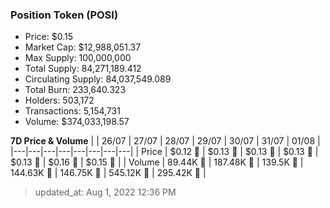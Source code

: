 
  ### Position Token (POSI)
  - Price: $0.15
  - Market Cap: $12,988,051.37
  - Max Supply: 100,000,000
  - Total Supply: 84,271,189.412
  - Circulating Supply: 84,037,549.089
  - Total Burn: 233,640.323
  - Holders: 503,172
  - Transactions: 5,154,731
  - Volume: $374,033,198.57

  **7D Price & Volume**
  | | 26&#x2F;07 | 27&#x2F;07 | 28&#x2F;07 | 29&#x2F;07 | 30&#x2F;07 | 31&#x2F;07 | 01&#x2F;08 |
  |---|---|---|---|---|---|---|---|
  | Price | $0.12 🔻 | $0.13 🚀 | $0.13 🚀 | $0.13 🚀 | $0.13 🚀 | $0.16 🚀 | $0.15 🔻 |
  | Volume | 89.44K 🔻 | 187.48K 🚀 | 139.5K 🔻 | 144.63K 🚀 | 146.75K 🚀 | 545.12K 🚀 | 295.42K 🔻 |

  > updated_at: Aug 1, 2022 12:36 PM
